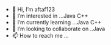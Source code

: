 - 👋 Hi, I’m aftaf123
- 👀 I’m interested in ...Java C++
- 🌱 I’m currently learning ...Java C++
- 💞️ I’m looking to collaborate on ..Java
- 📫 How to reach me ...

<!---
aftaf123/aftaf123 is a ✨ special ✨ repository because its `README.md` (this file) appears on your GitHub profile.
You can click the Preview link to take a look at your changes.
--->
